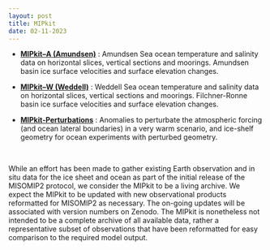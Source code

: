 ```yaml
---
layout: post
title: MIPkit
date: 02-11-2023
---
```


* [**MIPkit–A (Amundsen)**](misomip2_MIPkitA_README.md) : Amundsen Sea ocean temperature and salinity data on horizontal slices, vertical sections and moorings. Amundsen basin ice surface velocities and surface elevation changes.

* [**MIPkit–W (Weddell)**](misomip2_MIPkitW_README.md) : Weddell Sea ocean temperature and salinity data on horizontal slices, vertical sections and moorings. Filchner-Ronne basin ice surface velocities and surface elevation changes.

* [**MIPkit-Perturbations**](misomip2_MIPkit-Perturbations_README.md) : Anomalies to perturbate the atmospheric forcing (and ocean lateral boundaries) in a very warm scenario, and ice-shelf geometry for ocean experiments with perturbed geometry.

<br>

While an effort has been made to gather existing Earth observation and in situ data for the ice sheet and ocean as part of the initial release of the MISOMIP2 protocol, we consider the MIPkit to be a living archive. We expect the MIPkit to be updated with new observational products reformatted for MISOMIP2 as necessary. The on-going updates will be associated with version numbers on Zenodo. The MIPkit is nonetheless not intended to be a complete archive of all available data, rather a representative subset of observations that have been reformatted for easy comparison to the required model output.
